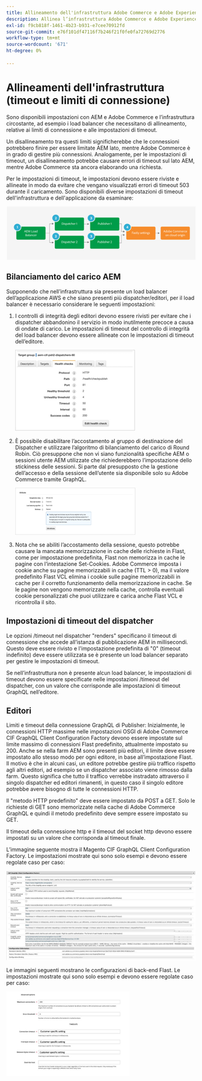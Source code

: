 ```yaml
---
title: Allineamento dell'infrastruttura Adobe Commerce e Adobe Experience Manager
description: Allinea l’infrastruttura Adobe Commerce e Adobe Experience Manager per impostare timeout e limiti di connessione accettabili.
exl-id: f9cb818f-1461-4b23-b931-e7cee70912fd
source-git-commit: e76f101df47116f7b246f21f0fe0fa72769d2776
workflow-type: tm+mt
source-wordcount: '671'
ht-degree: 0%

---
```


# Allineamenti dell&#39;infrastruttura (timeout e limiti di connessione)

Sono disponibili impostazioni con AEM e Adobe Commerce e l’infrastruttura circostante, ad esempio i load balancer che necessitano di allineamento, relative ai limiti di connessione e alle impostazioni di timeout.

Un disallineamento tra questi limiti significherebbe che le connessioni potrebbero finire per essere limitate AEM lato, mentre Adobe Commerce è in grado di gestire più connessioni. Analogamente, per le impostazioni di timeout, un disallineamento potrebbe causare errori di timeout sul lato AEM, mentre Adobe Commerce sta ancora elaborando una richiesta.

Per le impostazioni di timeout, le impostazioni devono essere riviste e allineate in modo da evitare che vengano visualizzati errori di timeout 503 durante il caricamento. Sono disponibili diverse impostazioni di timeout dell&#39;infrastruttura e dell&#39;applicazione da esaminare:

![Diagramma numerato che descrive timeout e limiti di connessione per AEM](../assets/commerce-at-scale/timeout-settings.svg)

## Bilanciamento del carico AEM

Supponendo che nell’infrastruttura sia presente un load balancer dell’applicazione AWS e che siano presenti più dispatcher/editori, per il load balancer è necessario considerare le seguenti impostazioni:

1. I controlli di integrità degli editori devono essere rivisti per evitare che i dispatcher abbandonino il servizio in modo inutilmente precoce a causa di ondate di carico. Le impostazioni di timeout del controllo di integrità del load balancer devono essere allineate con le impostazioni di timeout dell’editore.

   ![Schermata che mostra i controlli di integrità del load balancer AEM](../assets/commerce-at-scale/health-checks.png)

1. È possibile disabilitare l’accostamento al gruppo di destinazione del Dispatcher e utilizzare l’algoritmo di bilanciamento del carico di Round Robin. Ciò presuppone che non vi siano funzionalità specifiche AEM o sessioni utente AEM utilizzate che richiederebbero l’impostazione dello stickiness delle sessioni. Si parte dal presupposto che la gestione dell’accesso e della sessione dell’utente sia disponibile solo su Adobe Commerce tramite GraphQL.

   ![Schermata che mostra gli attributi di persistenza AEM sessione](../assets/commerce-at-scale/session-stickiness.png)

1. Nota che se abiliti l’accostamento della sessione, questo potrebbe causare la mancata memorizzazione in cache delle richieste in Flast, come per impostazione predefinita, Flast non memorizza in cache le pagine con l’intestazione Set-Cookies. Adobe Commerce imposta i cookie anche su pagine memorizzabili in cache (TTL > 0), ma il valore predefinito Flast VCL elimina i cookie sulle pagine memorizzabili in cache per il corretto funzionamento della memorizzazione in cache. Se le pagine non vengono memorizzate nella cache, controlla eventuali cookie personalizzati che puoi utilizzare e carica anche Flast VCL e ricontrolla il sito.

## Impostazioni di timeout del dispatcher

Le opzioni /timeout nel dispatcher &quot;renders&quot; specificano il timeout di connessione che accede all’istanza di pubblicazione AEM in millisecondi. Questo deve essere rivisto e l&#39;impostazione predefinita di &quot;0&quot; (timeout indefinito) deve essere utilizzata se è presente un load balancer separato per gestire le impostazioni di timeout.

Se nell’infrastruttura non è presente alcun load balancer, le impostazioni di timeout devono essere specificate nelle impostazioni /timeout del dispatcher, con un valore che corrisponde alle impostazioni di timeout GraphQL nell’editore.

## Editori

Limiti e timeout della connessione GraphQL di Publisher: Inizialmente, le connessioni HTTP massime nelle impostazioni OSGI di Adobe Commerce CIF GraphQL Client Configuration Factory devono essere impostate sul limite massimo di connessioni Flast predefinito, attualmente impostato su 200. Anche se nella farm AEM sono presenti più editori, il limite deve essere impostato allo stesso modo per ogni editore, in base all’impostazione Flast. Il motivo è che in alcuni casi, un editore potrebbe gestire più traffico rispetto agli altri editori, ad esempio se un dispatcher associato viene rimosso dalla farm. Questo significa che tutto il traffico verrebbe instradato attraverso il singolo dispatcher ed editori rimanenti, in questo caso il singolo editore potrebbe avere bisogno di tutte le connessioni HTTP.

Il &quot;metodo HTTP predefinito&quot; deve essere impostato da POST a GET. Solo le richieste di GET sono memorizzate nella cache di Adobe Commerce GraphQL e quindi il metodo predefinito deve sempre essere impostato su GET.

Il timeout della connessione http e il timeout del socket http devono essere impostati su un valore che corrisponda al timeout finale.

L’immagine seguente mostra il Magento CIF GraphQL Client Configuration Factory. Le impostazioni mostrate qui sono solo esempi e devono essere regolate caso per caso:

![Schermata delle impostazioni di configurazione del framework di integrazione Commerce](../assets/commerce-at-scale/cif-config.png)

Le immagini seguenti mostrano le configurazioni di back-end Flast. Le impostazioni mostrate qui sono solo esempi e devono essere regolate caso per caso:

![Schermata delle impostazioni di configurazione di Commerce Admin per Flast](../assets/commerce-at-scale/cif-config-advanced.png)
